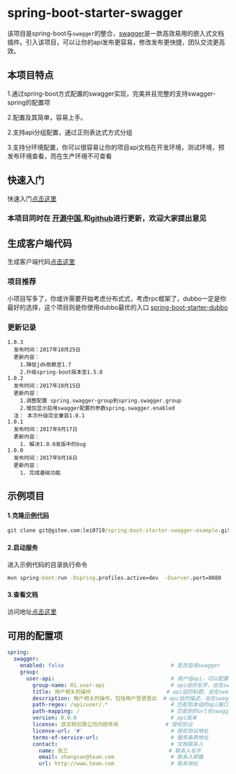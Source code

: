 # spring-boot-starter-swagger
该项目是spring-boot与`swagger`的整合，[swagger](https://swagger.io/)是一款高效易用的嵌入式文档插件。引入该项目，可以让你的api发布更容易，修改发布更快捷，团队交流更高效。

## 本项目特点
1.通过spring-boot方式配置的swagger实现，完美并且完整的支持swagger-spring的配置项

2.配置及其简单，容易上手。

2.支持api分组配置，通过正则表达式方式分组

3.支持分环境配置，你可以很容易让你的项目api文档在开发环境，测试环境，预发布环境查看，而在生产环境不可查看

## 快速入门
快速入门[点击这里](http://blog.csdn.net/hulei19900322/article/details/78107516)

### 本项目同时在 [开源中国](https://gitee.com/reger/spring-boot-starter-swagger),和[github](https://github.com/halober/spring-boot-starter-swagger)进行更新，欢迎大家提出意见
## 生成客户端代码
生成客户端代码[点击这里](http://blog.csdn.net/hulei19900322/article/details/78107874)

### 项目推荐
小项目写多了，你或许需要开始考虑分布式式，考虑rpc框架了，dubbo一定是你最好的选择，这个项目则是你使用dubbo最优的入口 [spring-boot-starter-dubbo](https://gitee.com/reger/spring-boot-starter-dubbo)

### 更新记录
```
1.0.3
  发布时间：2017年10月25日
  更新内容：
    1.降低jdk依赖至1.7
    2.升级spring-boot版本至1.5.8
1.0.2
  发布时间：2017年10月15日
  更新内容：
    1.调整配置 spring.swagger-group到spring.swagger.group
    2.增加显示启用swagger配置的参数spring.swagger.enabled
  注： 本次升级完全兼容1.0.1
1.0.1
  发布时间：2017年9月17日 
  更新内容：
    1. 解决1.0.0发版中的bug
1.0.0
  发布时间：2017年9月16日
  更新内容：
    1. 完成基础功能

```
## 示例项目
#### 1.克隆[示例代码](https://gitee.com/lei0719/spring-boot-starter-swagger-example)
```cmd
git clone git@gitee.com:lei0719/spring-boot-starter-swagger-example.git
```
#### 2.启动服务
进入示例代码的目录执行命令
```cmd
mvn spring-boot:run -Dspring.profiles.active=dev  -Dserver.port=8080
```
#### 3.查看文档
访问地址[点击这里](http://127.0.0.1:8080/swagger-ui.html)

## 可用的配置项
```yml
spring:
  swagger:
    enabled: false                                  # 是否启用swagger
    group:
      user-api:                                     # 用户组api，可以配置多个组
        group-name: 01.user-api                     # api组的名字，会在swagger-ui的api下拉列表中显示；组名前的序号，多个组可以排序；最好不要写中文
        title: 用户相关的操作                        # api组的标题，会在swagger-ui的标题处显示
        description: 用户相关的操作，包括用户登录登出  # api组的描述，会在swagger-ui的描述中显示
        path-regex: /api/user/.*                    # 匹配到本组的api接口，匹配uri，可以用用正则表达式
        path-mapping: /                             # 匹配到的url在swagger中测试请求时加的url前缀
        version: 0.0.0                              # api版本
        license: 该文档仅限公司内部传阅               # 授权协议
        license-url: '#'                            # 授权协议地址
        terms-of-service-url:                       # 服务条款地址
        contact:                                    # 文档联系人
          name: 张三                                # 联系人名字
          email: zhangsan@team.com                  # 联系人邮箱
          url: http://www.team.com                  # 联系地址
```
